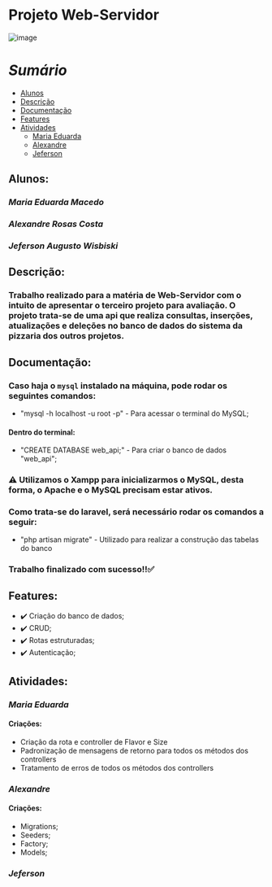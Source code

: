 # **Projeto Web-Servidor**
![image](https://img.shields.io/badge/PHP-777BB4?style=for-the-badge&logo=php&logoColor=white)


*Sumário*
=================
<!--ts-->
   * [Alunos](#alunos)
   * [Descrição](#descrição)
   * [Documentação](#documentação)
   * [Features](#features)
   * [Atividades](#atividades)
      * [Maria Eduarda](#maria-eduarda)
      * [Alexandre](#alexandre)
      * [Jeferson](#jeferson)
<!--te-->

## Alunos:
### *Maria Eduarda Macedo*
### *Alexandre Rosas Costa*
### *Jeferson Augusto Wisbiski*  


## Descrição:
### Trabalho realizado para a matéria de Web-Servidor com o intuito de apresentar o terceiro projeto para avaliação. O projeto trata-se de uma api que realiza consultas, inserções, atualizações e deleções no banco de dados do sistema da pizzaria dos outros projetos.


## Documentação:
### Caso haja o `mysql` instalado na máquina, pode rodar os seguintes comandos:
- "mysql -h localhost -u root -p" - Para acessar o terminal do MySQL;
#### Dentro do terminal:
- "CREATE DATABASE web_api;" - Para criar o banco de dados "web_api";

### :warning: Utilizamos o Xampp para inicializarmos o MySQL, desta forma, o Apache e o MySQL precisam estar ativos. 

### Como trata-se do laravel, será necessário rodar os comandos a seguir: 
- "php artisan migrate" - Utilizado para realizar a construção das tabelas do banco

### Trabalho finalizado com sucesso!!:white_check_mark:

## Features:

- :heavy_check_mark: Criação do banco de dados;
- :heavy_check_mark: CRUD;
- :heavy_check_mark: Rotas estruturadas;
- :heavy_check_mark: Autenticação;


## Atividades:

### *Maria Eduarda*

#### Criações:
- Criação da rota e controller de Flavor e Size
- Padronização de mensagens de retorno para todos os métodos dos controllers
- Tratamento de erros de todos os métodos dos controllers
  
### *Alexandre*

#### Criações:
- Migrations;
- Seeders; 
- Factory;
- Models;

### *Jeferson* 
